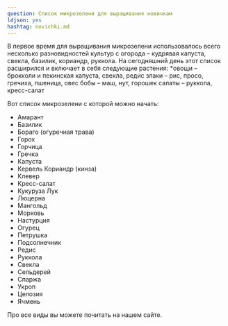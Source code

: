 ```yaml
---
question: Список микрозелени для выращивания новичкам
ldjson: yes 
hashtag: novichki.md
---
```


В первое время для выращивания микрозелени использовалось всего несколько разновидностей культур с огорода – кудрявая капуста, свекла, базилик, кориандр, руккола. На сегодняшний день этот список расширился и включает в себя следующие растения:
*овощи – брокколи и пекинская капуста, свекла, редис
злаки – рис, просо, гречиха, пшеница, овес
бобы – маш, нут, горошек
салаты – руккола, кресс-салат

Вот список микрозелени с которой можно начать:

* Амарант 
* Базилик
* Бораго (огуречная трава) 
* Горох 
* Горчица 
* Гречка
* Капуста
* Кервель Кориандр (кинза)
* Клевер
* Кресс-салат
* Кукуруза Лук
* Люцерна
* Мангольд
* Морковь
* Настурция
* Огурец 
* Петрушка
* Подсолнечник 
* Редис
* Руккола 
* Свекла
* Сельдерей
* Спаржа 
* Укроп
* Целозия 
* Ячмень

Про все виды вы можете почитать на нашем сайте.